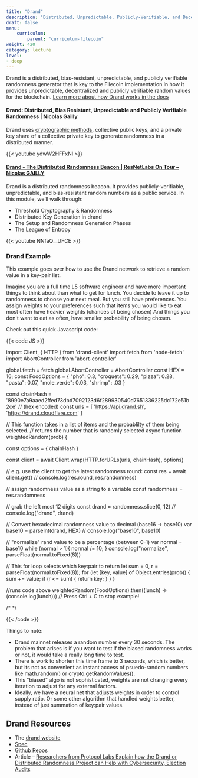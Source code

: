 ```yaml
---
title: "Drand"
description: "Distributed, Unpredictable, Publicly-Verifiable, and Decentralized Randomness Generator"
draft: false
menu:
    curriculum:
        parent: "curriculum-filecoin"
weight: 420
category: lecture
level:
- deep
---
```


Drand is a distributed, bias-resistant, unpredictable, and publicly verifiable randomness generator that is key to the Filecoin implementation in how it provides unpredictable, decentralized and publicly verifiable random values for the blockchain. [Learn more about how Drand works in the docs](https://drand.love/docs/overview/#how-drand-works)

#### Drand: Distributed, Bias Resistant, Unpredictable and Publicly Verifiable Randomness | Nicolas Gailly
Drand uses [cryptographic methods](https://drand.love/docs/cryptography/#setup-phase), collective public keys, and a private key share of a collective private key to generate randomness in a distributed manner.

{{< youtube ydwW2HFFxNI >}}

#### [Drand - The Distributed Randomness Beacon | ResNetLabs On Tour – Nicolas GAILLY](https://research.protocol.ai/tutorials/resnetlab-on-tour/modular-p2p-stack/)

Drand is a distributed randomness beacon. It provides publicly-verifiable, unpredictable, and bias-resistant random numbers as a public service. In this module, we’ll walk through:

* Threshold Cryptography & Randomness
* Distributed Key Generation in drand
* The Setup and Randomness Generation Phases
* The League of Entropy

{{< youtube NNfaQ__UFCE >}}

### Drand Example
This example goes over how to use the Drand network to retrieve a random value in a key-pair list. 

Imagine you are a full time L5 software engineer and have more important things to think about than what to get for lunch.
You decide to leave it up to randomness to choose your next meal. But you still have preferences.
You assign weights to your preferences such that items you would like to eat most often have heavier weights (chances of being chosen)
And things you don't want to eat as often, have smaller probability of being chosen.

Check out this quick Javascript code:

{{< code JS >}}

import Client, { HTTP } from 'drand-client'
import fetch from 'node-fetch'
import AbortController from 'abort-controller'

global.fetch = fetch
global.AbortController = AbortController
const HEX = 16;
const FoodOptions = { "pho": 0.3, "croquets": 0.29, "pizza": 0.28, "pasta": 0.07, "mole_verde": 0.03, "shrimp": .03 }

const chainHash = '8990e7a9aaed2ffed73dbd7092123d6f289930540d7651336225dc172e51b2ce' // (hex encoded)
const urls = [
  'https://api.drand.sh',
  'https://drand.cloudflare.com'
]

// This function takes in a list of items and the probablilty of them being selected.
//    returns the number that is randomly selected 
async function weightedRandom(prob) {

  const options = { chainHash }

  const client = await Client.wrap(HTTP.forURLs(urls, chainHash), options)

  // e.g. use the client to get the latest randomness round:
  const res = await client.get()
  // console.log(res.round, res.randomness)

  // assign randomness value as a string to a variable
  const randomness = res.randomness

  // grab the left most 12 digits
  const drand = randomness.slice(0, 12)
  // console.log("drand", drand)

  // Convert hexadecimal randomness value to decimal (base16 -> base10)
  var base10 = parseInt(drand, HEX)
  // console.log("base10", base10)

  // "normalize" rand value to be a percentage (between 0-1)
  var normal = base10
  while (normal > 1){
    normal /= 10;
  }
  console.log("normalize", parseFloat(normal.toFixed(8)))

  // This for loop selects which key:pair to return
  let sum = 0, r = parseFloat(normal.toFixed(8));
  for (let [key, value] of Object.entries(prob)) {
    sum += value;
    if (r <= sum) {
      return key;
    }
  }
}

//runs code above
weightedRandom(FoodOptions).then((lunch) => (console.log(lunch)))
// Press Ctrl + C to stop example!

/* 
*/

{{< /code >}}

Things to note:
* Drand mainnet releases a random number every 30 seconds. The problem that arises is if you want to test if the biased randomness works or not, it would take a really long time to test.
* There is work to shorten this time frame to 3 seconds, which is better, but its not as convenient as instant access of psuedo-random numbers like math.random() or crypto.getRandomValues().
* This "biased" algo is not sophisticated, weights are not changing every iteration to adjust for any external factors. 
* Ideally, we have a neural net that adjusts weights in order to control supply ratio.
    Or some other algorithm that handled weights better, instead of just summation of key:pair values.

## Drand Resources

* The [drand website](https://drand.love/)
* [Spec](https://spec.filecoin.io/libraries/drand/)
* [Github Repos](https://github.com/drand)
* Article – [Researchers from Protocol Labs Explain how the Drand or Distributed Randomness Project can Help with Cybersecurity, Election Audits](https://www.crowdfundinsider.com/2020/08/165618-researchers-from-protocol-labs-explain-how-the-drand-or-distributed-randomness-project-can-help-with-cybersecurity-election-audits/)